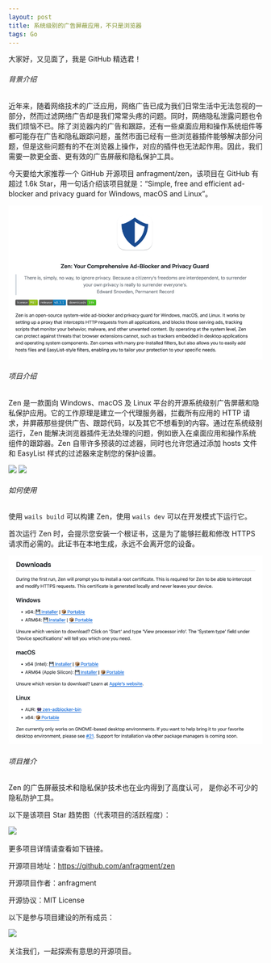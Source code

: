 ```yaml
---
layout: post
title: 系统级别的广告屏蔽应用，不只是浏览器
tags: Go
---
```


大家好，又见面了，我是 GitHub 精选君！

###### 背景介绍

近年来，随着网络技术的广泛应用，网络广告已成为我们日常生活中无法忽视的一部分，然而过滤网络广告却是我们常常头疼的问题。同时，网络隐私泄露问题也令我们烦恼不已。除了浏览器内的广告和跟踪，还有一些桌面应用和操作系统组件等都可能存在广告和隐私跟踪问题，虽然市面已经有一些浏览器插件能够解决部分问题，但是这些问题有的不在浏览器上操作，对应的插件也无法起作用。因此，我们需要一款更全面、更有效的广告屏蔽和隐私保护工具。

今天要给大家推荐一个 GitHub 开源项目 anfragment/zen，该项目在 GitHub 有超过 1.6k Star，用一句话介绍该项目就是：“Simple, free and efficient ad-blocker and privacy guard for Windows, macOS and Linux”。

![](https://raw.githubusercontent.com/ZhuPeng/pic/master/images/compress_image-20240303203341619.png)

###### 项目介绍

Zen 是一款面向 Windows、macOS 及 Linux 平台的开源系统级别广告屏蔽和隐私保护应用。它的工作原理是建立一个代理服务器，拦截所有应用的 HTTP 请求，并屏蔽那些提供广告、跟踪代码，以及其它不想看到的内容。通过在系统级别运行，Zen 能解决浏览器插件无法处理的问题，例如嵌入在桌面应用和操作系统组件的跟踪器。Zen 自带许多预装的过滤器，同时也允许您通过添加 hosts 文件和 EasyList 样式的过滤器来定制您的保护设置。

![](https://github.com/anfragment/zen/blob/master/assets/screenshots/main-window.png?raw=true)
![](https://github.com/anfragment/zen/blob/master/assets/screenshots/filter-lists.png?raw=true)

###### 如何使用

使用 `wails build` 可以构建 Zen，使用 `wails dev` 可以在开发模式下运行它。

首次运行 Zen 时，会提示您安装一个根证书，这是为了能够拦截和修改 HTTPS 请求而必需的。此证书在本地生成，永远不会离开您的设备。

![](https://raw.githubusercontent.com/ZhuPeng/pic/master/images/compress_image-20240303203440662.png)

###### 项目推介

Zen 的广告屏蔽技术和隐私保护技术也在业内得到了高度认可， 是你必不可少的隐私防护工具。


以下是该项目 Star 趋势图（代表项目的活跃程度）：

![](https://api.star-history.com/svg?repos=anfragment/zen&type=Timeline)

更多项目详情请查看如下链接。

开源项目地址：https://github.com/anfragment/zen 

开源项目作者：anfragment

开源协议：MIT License

以下是参与项目建设的所有成员：

![](https://contrib.rocks/image?repo=anfragment/zen)

关注我们，一起探索有意思的开源项目。

